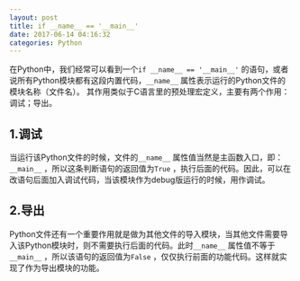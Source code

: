 ```yaml
---
layout: post
title: if __name__ == '__main__'
date: 2017-06-14 04:16:32
categories: Python
---
```


在Python中，我们经常可以看到一个```if __name__ == '__main__'``` 的语句，或者说所有Python模块都有这段内置代码，```__name__``` 属性表示运行的Python文件的模块名称（文件名）。
其作用类似于C语言里的预处理宏定义，主要有两个作用：调试；导出。
## 1.调试
当运行该Python文件的时候，文件的```__name__``` 属性值当然是主函数入口，即：```__main__``` ，所以这条判断语句的返回值为```True``` ，执行后面的代码。因此，可以在改语句后面加入调试代码，当该模块作为debug版运行的时候，用作调试。
## 2.导出
Python文件还有一个重要作用就是做为其他文件的导入模块，当其他文件需要导入该Python模块时，则不需要执行后面的代码。此时```__name__``` 属性值不等于```__main__``` ，所以该语句的返回值为```False``` ，仅仅执行前面的功能代码。这样就实现了作为导出模块的功能。